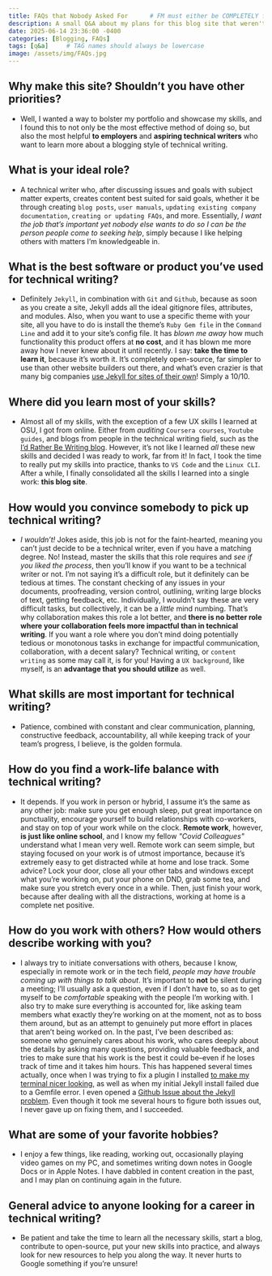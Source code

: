 ```yaml
---
title: FAQs that Nobody Asked For      # FM must either be COMPLETELY filled out or EMPTY between the lines for site to not break
description: A small Q&A about my plans for this blog site that weren't covered in the About page.
date: 2025-06-14 23:36:00 -0400
categories: [Blogging, FAQs]
tags: [q&a]     # TAG names should always be lowercase
image: /assets/img/FAQs.jpg
---
```


## Why make this site? Shouldn’t you have other priorities?

- Well, I wanted a way to bolster my portfolio and showcase my skills, and I found this to not only be the most effective method of doing so, but also the most helpful **to employers** and **aspiring technical writers** who want to learn more about a blogging style of technical writing.

## What is your ideal role?

- A technical writer who, after discussing issues and goals with subject matter experts, creates content best suited for said goals, whether it be through creating `blog posts`, `user manuals`, `updating existing company documentation`, `creating or updating FAQs`, and more. Essentially, *I want the job that’s important yet nobody else wants to do so I can be the person people come to seeking help*, simply because I like helping others with matters I’m knowledgeable in.

## What is the best software or product you’ve used for technical writing?

- Definitely `Jekyll`, in combination with `Git` and `Github`, because as soon as you create a site, Jekyll adds all the ideal gitignore files, attributes, and modules. Also, when you want to use a specific theme with your site, all you have to do is install the theme’s `Ruby Gem file` in the `Command Line` and add it to your site’s config file. It has *blown me away* how much functionality this product offers at **no cost**, and it has blown me more away how I never knew about it until recently. I say: **take the time to learn it**, because it’s worth it. It’s completely open-source, far simpler to use than other website builders out there, and what’s even crazier is that many big companies [use Jekyll for sites of their own](https://jekyllrb.com/showcase/)! Simply a 10/10.

## Where did you learn most of your skills?

- Almost all of my skills, with the exception of a few UX skills I learned at OSU, I got from online. Either from *auditing* `Coursera courses`, `Youtube guides`, and blogs from people in the technical writing field, such as the [I’d Rather Be Writing blog](https://idratherbewriting.com/). However, it’s not like I learned *all* these new skills and decided I was ready to work, far from it! In fact, I took the time to really put my skills into practice, thanks to `VS Code` and the `Linux CLI`. After a while, I finally consolidated all the skills I learned into a single work: **this blog site**.

## How would you convince somebody to pick up technical writing?

- *I wouldn’t!* Jokes aside, this job is not for the faint-hearted, meaning you can’t just decide to be a technical writer, even if you have a matching degree. No! Instead, master the skills that this role requires and *see if you liked the process*, then you’ll know if you want to be a technical writer or not. I’m not saying it’s a difficult role, but it definitely can be tedious at times. The constant checking of any issues in your documents, proofreading, version control, outlining, writing large blocks of text, getting feedback, etc. Individually, I wouldn’t say these are very difficult tasks, but collectively, it can be a *little* mind numbing. That’s why collaboration makes this role a lot better, and **there is no better role where your collaboration feels more impactful than in technical writing**. If you want a role where you don’t mind doing potentially tedious or monotonous tasks in exchange for impactful communication, collaboration, with a decent salary? Technical writing, or `content writing` as some may call it, is for you! Having a `UX background`, like myself, is an **advantage that you should utilize** as well.

## What skills are most important for technical writing?

- Patience, combined with constant and clear communication, planning, constructive feedback, accountability, all while keeping track of your team’s progress, I believe, is the golden formula.

## How do you find a work-life balance with technical writing?

- It depends. If you work in person or hybrid, I assume it’s the same as any other job: make sure you get enough sleep, put great importance on punctuality, encourage yourself to build relationships with co-workers, and stay on top of your work while on the clock. **Remote work**, however, **is just like online school**, and I know my fellow *"Covid Colleagues"* understand what I mean very well. Remote work can seem simple, but staying focused on your work is of utmost importance, because it’s extremely easy to get distracted while at home and lose track. Some advice? Lock your door, close all your other tabs and windows except what you’re working on, put your phone on DND, grab some tea, and make sure you stretch every once in a while. Then, just finish your work, because after dealing with all the distractions, working at home is a complete net positive.

## How do you work with others? How would others describe working with you?

- I always try to initiate conversations with others, because I know, especially in remote work or in the tech field, *people may have trouble coming up with things to talk about*. It’s important to **not** be silent during a meeting; I’ll usually ask a question, even if I don’t have to, so as to get myself to be *comfortable* speaking with the people I’m working with. I also try to make sure everything is accounted for, like asking team members what exactly they’re working on at the moment, not as to boss them around, but as an attempt to genuinely put more effort in places that aren’t being worked on. In the past, I’ve been described as: someone who genuinely cares about his work, who cares deeply about the details by asking many questions, providing valuable feedback, and tries to make sure that his work is the best it could be–even if he loses track of time and it takes him hours. This has happened several times actually, once when I was trying to fix a plugin I installed [to make my terminal nicer looking](https://ohmyposh.dev/), as well as when my initial Jekyll install failed due to a Gemfile error. I even opened a [Github Issue about the Jekyll problem](https://github.com/oneclick/rubyinstaller2/issues/429/). Even though it took me several hours to figure both issues out, I never gave up on fixing them, and I succeeded.

## What are some of your favorite hobbies?

- I enjoy a few things, like reading, working out, occasionally playing video games on my PC, and sometimes writing down notes in Google Docs or in Apple Notes. I have dabbled in content creation in the past, and I may plan on continuing again in the future.

## General advice to anyone looking for a career in technical writing?

- Be patient and take the time to learn all the necessary skills, start a blog, contribute to open-source, put your new skills into practice, and always look for new resources to help you along the way. It never hurts to Google something if you’re unsure!
